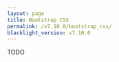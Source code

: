 ```yaml
---
layout: page
title: Bootstrap CSS
permalink: /v7.10.0/bootstrap_css/
blacklight_version: v7.10.0
---
```


TODO
